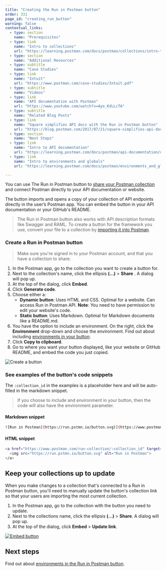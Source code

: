 ```yaml
---
title: "Creating the Run in Postman button"
order: 331
page_id: "creating_run_button"
warning: false
contextual_links:
  - type: section
    name: "Prerequisites"
  - type: link
    name: "Intro to collections"
    url: "https://learning.postman.com/docs/postman/collections/intro-to-collections"
  - type: section
    name: "Additional Resources"
  - type: subtitle
    name: "Case Studies"
  - type: link
    name: "Intuit"
    url: "https://www.postman.com/case-studies/Intuit.pdf"
  - type: subtitle
    name: "Videos"
  - type: link
    name: "API documentation with Postman"
    url: "https://www.youtube.com/watch?v=Ayo_KdLLcTA"
  - type: subtitle
    name: "Related Blog Posts"
  - type: link
    name: "Square simplifies API docs with the Run in Postman button"
    url: "https://blog.postman.com/2017/07/21/square-simplifies-api-docs-with-the-run-in-postman-button/"
  - type: section
    name: "Next Steps"
  - type: link
    name: "Intro to API documentation"
    url: "https://learning.postman.com/docs/postman/api-documentation/documenting-your-api/"
  - type: link
    name: "Intro to environments and globals"
    url: "https://learning.postman.com/docs/postman/environments_and_globals/intro_to_environments_and_globals"

---
```


You can use The Run in Postman button to [share your Postman collection](/docs/postman/collections/sharing-collections/) and connect Postman directly to your API documentation or website.

The button imports and opens a copy of your collection of API endpoints directly in the user’s Postman app. You can embed the button in your API documentation or your GitHub's README.

> The Run in Postman button also works with API description formats like Swagger and RAML. To create a button for the framework you use, convert your file to a collection by [importing it into Postman](/docs/postman/collections/data-formats/).

### Create a Run in Postman button

> Make sure you're signed in to your Postman account, and that you have a collection to share.

1. In the Postman app, go to the collection you want to create a button for.
2. Next to the collection's name, click the ellipsis **(...)** > **Share** . A dialog will pop up.
3. At the top of the dialog, click **Embed**.
4. Click **Generate code**.
5. Choose either a:
   - **Dynamic button**: Uses HTML and CSS. Optimal for a website. Can access Run in Postman API. **Note**: You need to have permission to edit your website's code.
   - **Static button**: Uses Markdown. Optimal for Markdown documents like a README.md.
6. You have the option to include an environment. On the right, click the **Environment** drop-down and choose the environment. Find out about including [environments in your button](/docs/postman-for-publishers/run-in-postman/environments-run-button/).
7. Click **Copy to clipboard**.
8. Go to where you want your button displayed, like your website or GitHub README, and embed the code you just copied.

![Create a button](https://postman-static-assets.s3.amazonaws.com/postman-docs/Create+RIP+button.gif)

### See examples of the button's code snippets

The `:collection_id` in the examples is a placeholder here and will be auto-filled in the markdown snippet.

> If you choose to include and environment in your button, then the code will also have the environment parameter.

#### Markdown snippet

```bash
![Run in Postman](https://run.pstmn.io/button.svg)](https://www.postman.com/run-collection/:collection_id)
```

#### HTML snippet

```bash
<a href="https://www.postman.com/run-collection/:collection_id" target="_blank">
  <img src="https://run.pstmn.io/button.svg" alt="Run in Postman">
</a>
```

## Keep your collections up to update

When you make changes to a collection that's connected to a Run in Postman button, you'll need to manually update the button's collection link so that your users are importing the most current collection.

1. In the Postman app, go to the collection with the button you need to update.
2. Next to the collections name, click the ellipsis **(...)** > **Share**. A dialog will pop up.
3. At the top of the dialog, click **Embed** > **Update link**.

[![Embed button](https://assets.postman.com/postman-docs/59020943.png)](https://assets.postman.com/postman-docs/59020943.png)

## Next steps

Find out about [environments in the Run in Postman button](https://learning.postman.com/docs/postman-for-publishers/run-in-postman/environments-run-button/).
